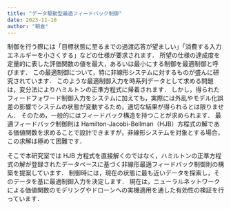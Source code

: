 ```yaml
---
title: "データ駆動型最適フィードバック制御"
date: 2023-11-10
author: "朝倉"
---
```




制御を行う際には「目標状態に至るまでの過渡応答が望ましい」「消費する入力エネルギーを小さくする」などの仕様が要求されます．
所望の仕様の達成度を定量的に表した評価関数の値を最大，あるいは最小にする制御を最適制御と呼びます．
この最適制御について，特に非線形システムに対するものが盛んに研究されています．
このような最適制御入力を時系列データとして求める問題は，変分法によりハミルトンの正準方程式に帰着されます．
しかし，得られたフィードフォワード制御入力をシステムに加えても，実際には外乱やモデル化誤差の影響でシステムの状態が変動するため，適切な結果が得られるとは限りません．
そのため，一般的にはフィードバック構造を持つことが求められます．
最適フィードバック制御則は Hamilton-Jacobi-Bellman（HJB）方程式の解である価値関数を求めることで設計できますが，非線形システムを対象とする場合，この求解は極めて困難です．

そこで本研究室では HJB 方程式を直接解くのではなく，ハミルトンの正準方程式の解が登録されたデータベースに基づく非線形最適フィードバック制御則の構築を提案しています．
制御時には，現在の状態に最も近いデータを探索し，そのデータを基に最適制御入力を決定します．
現在は，ニューラルネットワークによる価値関数のモデリングやドローンへの実機適用を通した有効性の検証を行っています．